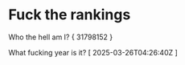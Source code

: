 # Fuck the rankings

Who the hell am I?
{ 31798152 }

What fucking year is it?
[ 2025-03-26T04:26:40Z ]
